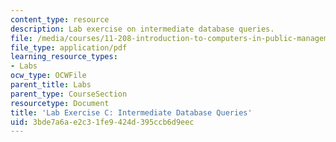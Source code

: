 ```yaml
---
content_type: resource
description: Lab exercise on intermediate database queries.
file: /media/courses/11-208-introduction-to-computers-in-public-management-ii-january-iap-2002/3bde7a6ae2c31fe9424d395ccb6d9eec_notes03.pdf
file_type: application/pdf
learning_resource_types:
- Labs
ocw_type: OCWFile
parent_title: Labs
parent_type: CourseSection
resourcetype: Document
title: 'Lab Exercise C: Intermediate Database Queries'
uid: 3bde7a6a-e2c3-1fe9-424d-395ccb6d9eec
---
```

